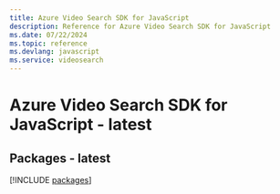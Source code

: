 ```yaml
---
title: Azure Video Search SDK for JavaScript
description: Reference for Azure Video Search SDK for JavaScript
ms.date: 07/22/2024
ms.topic: reference
ms.devlang: javascript
ms.service: videosearch
---
```

# Azure Video Search SDK for JavaScript - latest
## Packages - latest
[!INCLUDE [packages](video-search-index.md)]